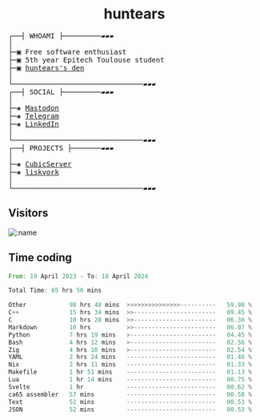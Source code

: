<h1 align="center">
huntears
</h1>
<!-- <p align="center">
<img src=https://huntears.com/img/pfp.webp width=30%/>
</p>
<style>
img {
    border-radius: 50%;
}
</style> -->
<pre>
┌──┤ WHOAMI ├─────────▰▰▰
│
├─▣ Free software enthusiast
├─▣ 5th year Epitech Toulouse student
├─▣ <a href="https://huntears.com/">huntears's den</a>
│
└───────────────────────────────▰▰▰
┌──┤ SOCIAL ├─────────▰▰▰
│
├─◈ <a href="https://fosstodon.org/@huntears">Mastodon</a>
├─◈ <a href="https://t.me/huntears">Telegram</a>
├─◈ <a href="https://www.linkedin.com/in/alexandre-flion">LinkedIn</a>
│
└───────────────────────────────▰▰▰
┌──┤ PROJECTS ├───────▰▰▰
│
├─◈ <a href="https://github.com/CubicMC/cubic-server">CubicServer</a>
├─◈ <a href="https://github.com/Epitech/B-AIA-500_liskvork">liskvork</a>
│
└───────────────────────────────▰▰▰
</pre>

## Visitors

![:name](https://count.getloli.com/get/@huntears?theme=rule34)

## Time coding

<!--START_SECTION:wakatime-->

```rust
From: 19 April 2023 - To: 18 April 2024

Total Time: 65 hrs 56 mins

Other            98 hrs 48 mins  >>>>>>>>>>>>>>>----------   59.98 %
C++              15 hrs 34 mins  >>-----------------------   09.45 %
C                10 hrs 28 mins  >>-----------------------   06.36 %
Markdown         10 hrs          >>-----------------------   06.07 %
Python           7 hrs 19 mins   >------------------------   04.45 %
Bash             4 hrs 12 mins   >------------------------   02.56 %
Zig              4 hrs 10 mins   >------------------------   02.54 %
YAML             2 hrs 24 mins   -------------------------   01.46 %
Nix              2 hrs 11 mins   -------------------------   01.33 %
Makefile         1 hr 51 mins    -------------------------   01.13 %
Lua              1 hr 14 mins    -------------------------   00.75 %
Svelte           1 hr            -------------------------   00.62 %
ca65 assembler   57 mins         -------------------------   00.58 %
Text             52 mins         -------------------------   00.53 %
JSON             52 mins         -------------------------   00.53 %
```

<!--END_SECTION:wakatime-->
